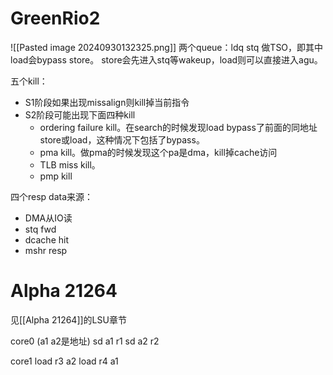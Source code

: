 # GreenRio2
![[Pasted image 20240930132325.png]]
两个queue：ldq stq
做TSO，即其中load会bypass store。
store会先进入stq等wakeup，load则可以直接进入agu。

五个kill：
- S1阶段如果出现missalign则kill掉当前指令
- S2阶段可能出现下面四种kill
	- ordering failure kill。在search的时候发现load bypass了前面的同地址store或load，这种情况下包括了bypass。
	- pma kill。做pma的时候发现这个pa是dma，kill掉cache访问
	- TLB miss kill。
	- pmp kill

四个resp data来源：
- DMA从IO读
- stq fwd
- dcache hit
- mshr resp

# Alpha 21264
见[[Alpha 21264]]的LSU章节


core0 (a1 a2是地址)
sd a1 r1
sd a2 r2

core1
load  r3 a2
load r4 a1

